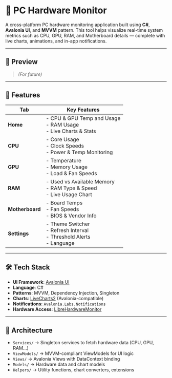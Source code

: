 # 🔧 PC Hardware Monitor

A cross-platform PC hardware monitoring application built using **C#**, **Avalonia UI**, and **MVVM** pattern. This tool helps visualize real-time system metrics such as CPU, GPU, RAM, and Motherboard details — complete with live charts, animations, and in-app notifications.

---

## 📸 Preview

> *(For future)*

---

## 🧠 Features

| Tab          | Key Features                                                                 |
|--------------|-------------------------------------------------------------------------------|
| **Home**     | - CPU & GPU Temp and Usage<br/>- RAM Usage<br/>- Live Charts & Stats         |
| **CPU**      | - Core Usage<br/>- Clock Speeds<br/>- Power & Temp Monitoring                |
| **GPU**      | - Temperature<br/>- Memory Usage<br/>- Load & Fan Speeds                     |
| **RAM**      | - Used vs Available Memory<br/>- RAM Type & Speed<br/>- Live Usage Chart     |
| **Motherboard** | - Board Temps<br/>- Fan Speeds<br/>- BIOS & Vendor Info                   |
| **Settings** | - Theme Switcher<br/>- Refresh Interval<br/>- Threshold Alerts<br/>- Language|

---

## 🛠 Tech Stack

- **UI Framework**: [Avalonia UI](https://avaloniaui.net/)
- **Language**: C#
- **Patterns**: MVVM, Dependency Injection, Singleton
- **Charts**: [LiveCharts2](https://github.com/beto-rodriguez/LiveCharts2) (Avalonia-compatible)
- **Notifications**: `Avalonia.Labs.Notifications`
- **Hardware Access**: [LibreHardwareMonitor](https://github.com/LibreHardwareMonitor/LibreHardwareMonitor)

---

## 🔌 Architecture

- `Services/` → Singleton services to fetch hardware data (CPU, GPU, RAM...)
- `ViewModels/` → MVVM-compliant ViewModels for UI logic
- `Views/` → Avalonia Views with DataContext binding
- `Models/` → Hardware data and chart models
- `Helpers/` → Utility functions, chart converters, extensions
